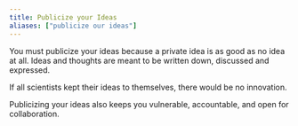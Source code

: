 ```yaml
---
title: Publicize your Ideas
aliases: ["publicize our ideas"]
---
```

You must publicize your ideas because a private idea is as good as no idea at all. Ideas and thoughts are meant to be written down, discussed and expressed.

If all scientists kept their ideas to themselves, there would be no innovation.

Publicizing your ideas also keeps you vulnerable, accountable, and open for collaboration. 
